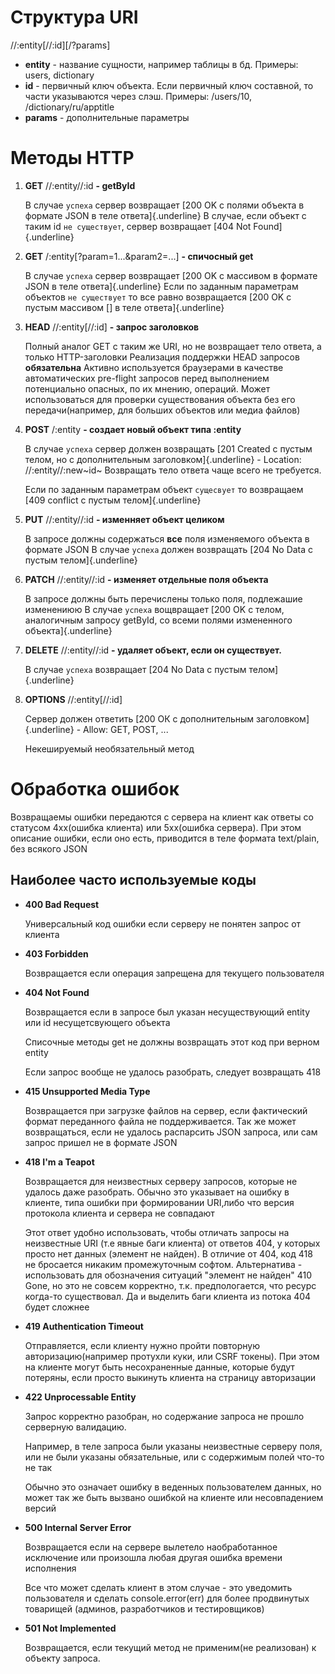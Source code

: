 Структура URI
=============

//:entity\[//:id\]\[/?params\]

-   **entity** - название сущности, например таблицы в бд. Примеры:
    users, dictionary
-   **id** - первичный ключ объекта. Если первичный ключ составной, то
    части указываются через слэш. Примеры: /users/10,
    /dictionary/ru/apptitle
-   **params** - дополнительные параметры

Методы HTTP
===========

1.  **GET** //:entity//:id **- getById**

    В случае `успеха` сервер возвращает [200 OK с полями объекта в
    формате JSON в теле ответа]{.underline} В случае, если объект с
    таким id `не существует`, сервер возвращает [404 Not
    Found]{.underline}

2.  **GET** /:entity\[?param=1...&param2=...\] **- спичосный get**

    В случае `успеха` сервер возвращает [200 OK с массивом в формате
    JSON в теле ответа]{.underline} Если по заданным параметрам объектов
    `не существует` то все равно возвращается [200 OK с пустым массивом
    \[\] в теле ответа]{.underline}

3.  **HEAD** //:entity\[//:id\] **- запрос заголовков**

    Полный аналог GET с таким же URI, но не возвращает тело ответа, а
    только HTTP-заголовки Реализация поддержки HEAD запросов
    **обязательна** Активно используется браузерами в качестве
    автоматических pre-flight запросов перед выполнением потенциально
    опасных, по их мнению, операций. Может использоваться для проверки
    существования объекта без его передачи(например, для больших
    объектов или медиа файлов)

4.  **POST** /:entity **- создает новый объект типа :entity**

    В случае `успеха` сервер должен возвращать [201 Created с пустым
    телом, но с дополнительным заголовком]{.underline} - Location:
    //:entity//:new~id~ Возвращать тело ответа чаще всего не требуется.

    Если по заданным параметрам объект `сущесвует` то возвращаем [409
    conflict с пустым телом]{.underline}

5.  **PUT** //:entity//:id **- изменняет объект целиком**

    В запросе должны содержаться **все** поля изменяемого объекта в
    формате JSON В случае `успеха` должен возвращать [204 No Data с
    пустым телом]{.underline}

6.  **PATCH** //:entity//:id **- изменяет отдельные поля объекта**

    В запросе должны быть перечислены только поля, подлежашие изменениюю
    В случае `успеха` вощвращает [200 OK с телом, аналогичным запросу
    getById, со всеми полями измененного объекта]{.underline}

7.  **DELETE** //:entity//:id **- удаляет объект, если он существует.**

    В случае `успеха` возвращает [204 No Data с пустым
    телом]{.underline}

8.  **OPTIONS** //:entity\[//:id\]

    Сервер должен ответить [200 ОК с дополнительным
    заголовком]{.underline} - Allow: GET, POST, ...

    Некешируемый необязательный метод

Обработка ошибок
================

Возвращаемы ошибки передаются с сервера на клиент как ответы со статусом
4xx(ошибка клиента) или 5xx(ошибка сервера). При этом описание ошибки,
если оно есть, приводится в теле формата text/plain, без всякого JSON

Наиболее часто используемые коды
--------------------------------

-   **400 Bad Request**

    Универсальный код ошибки если серверу не понятен запрос от клиента

-   **403 Forbidden**

    Возвращается если операция запрещена для текущего пользователя

-   **404 Not Found**

    Возвращается если в запросе был указан несуществующий entity или id
    несущетсвующего объекта

    Списочные методы get не должны возвращать этот код при верном entity

    Если запрос вообще не удалось разобрать, следует возвращать 418

-   **415 Unsupported Media Type**

    Возвращается при загрузке файлов на сервер, если фактический формат
    переданного файла не поддерживается. Так же может возвращаться, если
    не удалось распарсить JSON запроса, или сам запрос пришел не в
    формате JSON

-   **418 I\'m a Teapot**

    Возвращается для неизвестных серверу запросов, которые не удалось
    даже разобрать. Обычно это указывает на ошибку в клиентe, типа
    ошибки при формировании URI,либо что версия протокола клиента и
    сервера не совпадают

    Этот ответ удобно использовать, чтобы отличать запросы на
    неизвестные URI (т.е явные баги клиента) от ответов 404, у которых
    просто нет данных (элемент не найден). В отличие от 404, код 418 не
    бросается никаким промежуточным софтом. Альтернатива - использовать
    для обозначения ситуаций \"элемент не найден\" 410 Gone, но это не
    совсем корректно, т.к. предпологается, что ресурс когда-то
    существовал. Да и выделить баги клиента из потока 404 будет сложнее

-   **419 Authentication Timeout**

    Отправляется, если клиенту нужно пройти повторную
    авторизацию(например протухли куки, или CSRF токены). При этом на
    клиенте могут быть несохраненные данные, которые будут потеряны,
    если просто выкинуть клиента на страницу авторизации

-   **422 Unprocessable Entity**

    Запрос корректно разобран, но содержание запроса не прошло серверную
    валидацию.

    Например, в теле запроса были указаны неизвестные серверу поля, или
    не были указаны обязательные, или с содержимым полей что-то не так

    Обычно это означает ошибку в веденных пользователем данных, но может
    так же быть вызвано ошибкой на клиенте или несовпадением версий

-   **500 Internal Server Error**

    Возвращается если на сервере вылетело наобработанное исключение или
    произошла любая другая ошибка времени исполнения

    Все что может сделать клиент в этом случае - это уведомить
    пользователя и сделать console.error(err) для более продвинутых
    товарищей (админов, разработчиков и тестировщиков)

-   **501 Not Implemented**

    Возвращается, если текущий метод не применим(не реализован) к
    объекту запроса.
